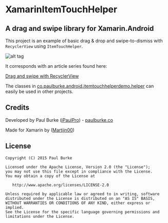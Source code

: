 # XamarinItemTouchHelper
## A drag and swipe library for Xamarin.Android

This project is an example of basic drag & drop and swipe-to-dismiss with `RecyclerView` using `ItemTouchHelper`. 

![alt tag](https://raw.githubusercontent.com/martijn00/XamarinItemTouchHelper/master/Screenshots/DragDropSwipe.png)

It corresponds with an article series found here:

[Drag and swipe with RecyclerView](https://medium.com/@ipaulpro/drag-and-swipe-with-recyclerview-b9456d2b1aaf)

The classes in [co.paulburke.android.itemtouchhelperdemo.helper](https://github.com/iPaulPro/Android-ItemTouchHelper-Demo/tree/master/app/src/main/java/co/paulburke/android/itemtouchhelperdemo/helper) can easily be used in other projects.

## Credits

Developed by Paul Burke ([iPaulPro](https://github.com/iPaulPro)) - [paulburke.co](http://paulburke.co/)

Made for Xamarin by ([Martijn00](https://github.com/martijn00))

## License

    Copyright (C) 2015 Paul Burke

    Licensed under the Apache License, Version 2.0 (the "License");
    you may not use this file except in compliance with the License.
    You may obtain a copy of the License at

       http://www.apache.org/licenses/LICENSE-2.0

    Unless required by applicable law or agreed to in writing, software
    distributed under the License is distributed on an "AS IS" BASIS,
    WITHOUT WARRANTIES OR CONDITIONS OF ANY KIND, either express or implied.
    See the License for the specific language governing permissions and
    limitations under the License.
